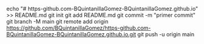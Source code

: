 echo "# https-github.com-BQuintanillaGomez-BQuintanillaGomez.github.io" >> README.md 
git init 
git add README.md 
git commit -m "primer commit" 
git branch -M main 
git remote add origin https://github.com/BQuintanillaGomez/https-github.com-BQuintanillaGomez-BQuintanillaGomez.github.io.git
 git push -u origin main
